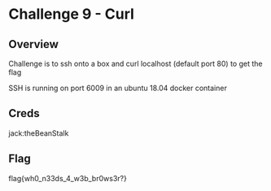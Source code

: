 # Challenge 9 - Curl

## Overview 

Challenge is to ssh onto a box and curl localhost (default port 80) to get the flag

SSH is running on port 6009 in an ubuntu 18.04 docker container

## Creds

jack:theBeanStalk

## Flag

flag{wh0_n33ds_4_w3b_br0ws3r?}